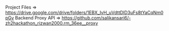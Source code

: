 Project Files => https://drive.google.com/drive/folders/1EBX_IvH_uVdttDlD3uFs8tYaCqNm0pGv
Backend Proxy API => https://github.com/salikansari6/-zh2hackathon_rizwan2000.rm_36ee__proxy
